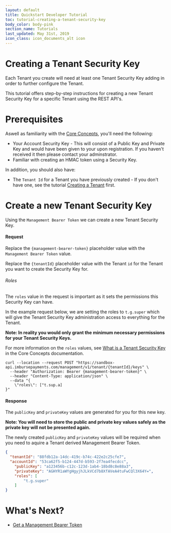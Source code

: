 ```yaml
---
layout: default
title: Quickstart Developer Tutorial
toc: tutorial-creating-a-tenant-security-key
body_color: body-pink
section_name: Tutorials
last_updated: May 31st, 2019
icon_class: icon_documents_alt icon
---
```

# Creating a Tenant Security Key
Each Tenant you create will need at least one Tenant Security Key adding in order to further configure the Tenant.

This tutorial offers step-by-step instructions for creating a new Tenant Security Key for a specific Tenant using the REST API's.

# Prerequisites
Aswell as familiarity with the [Core Concepts](/pages/guides/core-concepts), you'll need the following:

- Your Account Security Key - This will consist of a Public Key and Private Key and would have been given to your upon registration. If you haven't received it then please contact your adminstrator.
- Familiar with creating an HMAC token using a Security Key.

In addition, you should also have:
- The `Tenant Id` for a Tenant you have previously created - If you don't have one, see the tutorial [Creating a Tenant](/pages/tutorials/creating-a-tenant) first.

# Create a new Tenant Security Key
Using the `Management Bearer Token` we can create a new Tenant Security Key.

#### Request
Replace the `{management-bearer-token}` placeholder value with the `Management Bearer Token` value.

Replace the `{tenantId}` placeholder value with the Tenant `id` for the Tenant you want to create the Security Key for.

###### Roles
The `roles` value in the request is important as it sets the permissions this Security Key can have. 

In the example request below, we are setting the roles to `t.g.super` which will give the Tenant Security Key administration access to everything for the Tenant.

**Note: In reality you would only grant the minimum necessary permissions for your Tenant Security Keys.**

For more information on the `roles` values, see [What is a Tenant Security Key](/pages/guides/core-concepts/#what-is-a-tenant-security-key) in the Core Concepts documentation.

```curl
curl --location --request POST "https://sandbox-api.imbursepayments.com/management/v1/tenant/{tenantId}/keys" \
  --header "Authorization: Bearer {management-bearer-token}" \
  --header "Content-Type: application/json" \
  --data "{
	\"roles\": ["t.sup.a]
}"
```

#### Response
The `publicKey` and `privateKey` values are generated for you for this new key. 

**Note: You will need to store the public and private key values safely as the private key will not be presented again.**

The newly created `publicKey` and `privateKey` values will be required when you need to aquire a Tenant derived Management Bearer Token.

```json
{
  "tenantId": "88fdb12a-14dc-419c-b74c-422e2c25cfe7",
  "accountId": "53ca62f5-b124-447d-b593-2f7ea4fecdcc",
	"publicKey": "a123456b-c12c-123d-1ab4-18bd8c8e88a3",
	"privateKey": "AGHYR1aWYgHgyjhJLkVCd7b8XfAVeA4tuFwCQl3X64Y=",
    "roles": [
        "t.g.super"
    ]
}
```

# What's Next?
- [Get a Management Bearer Token](/pages/tutorials/get-management-bearer-token)
